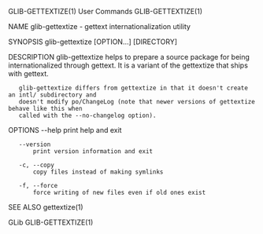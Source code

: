 GLIB-GETTEXTIZE(1)                           User Commands                          GLIB-GETTEXTIZE(1)

NAME
       glib-gettextize - gettext internationalization utility

SYNOPSIS
       glib-gettextize [OPTION...] [DIRECTORY]

DESCRIPTION
       glib-gettextize helps to prepare a source package for being internationalized through gettext.
       It is a variant of the gettextize that ships with gettext.

       glib-gettextize differs from gettextize in that it doesn't create an intl/ subdirectory and
       doesn't modify po/ChangeLog (note that newer versions of gettextize behave like this when
       called with the --no-changelog option).

OPTIONS
       --help
           print help and exit

       --version
           print version information and exit

       -c, --copy
           copy files instead of making symlinks

       -f, --force
           force writing of new files even if old ones exist

SEE ALSO
       gettextize(1)

GLib                                                                                GLIB-GETTEXTIZE(1)
